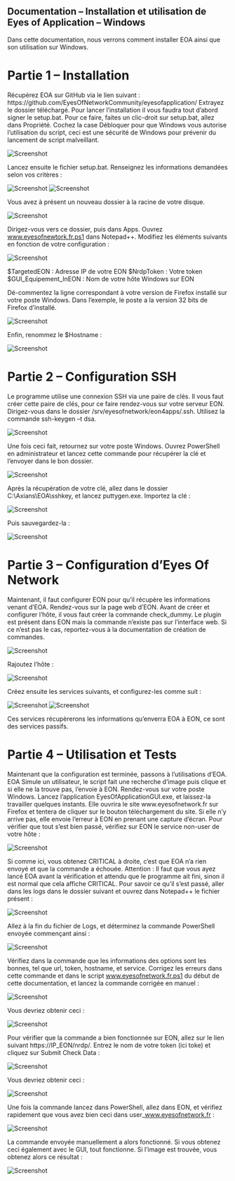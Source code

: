 <h2>Documentation – Installation et utilisation de Eyes of Application – Windows</h2>

<p>
Dans cette documentation, nous verrons comment installer EOA ainsi que son utilisation sur Windows.
</p>

<h1>Partie 1 – Installation</h1>

<p>
Récupérez EOA sur GitHub via le lien suivant : https://github.com/EyesOfNetworkCommunity/eyesofapplication/
Extrayez le dossier téléchargé. Pour lancer l’installation il vous faudra tout d’abord signer le setup.bat. Pour ce faire, faites un clic-droit sur setup.bat, allez dans Propriété. Cochez la case Débloquer pour que Windows vous autorise l’utilisation du script, ceci est une sécurité de Windows pour prévenir du lancement de script malveillant.

![Screenshot](Dependances/docs/DocImg/cscr1.png)

Lancez ensuite le fichier setup.bat.
Renseignez les informations demandées selon vos critères :

![Screenshot](Dependances/docs/DocImg/cscr2.png)
![Screenshot](Dependances/docs/DocImg/cscr3.png)

Vous avez à présent un nouveau dossier à la racine de votre disque.

![Screenshot](Dependances/docs/DocImg/cscr4.png)

Dirigez-vous vers ce dossier, puis dans Apps. Ouvrez www.eyesofnewtork.fr.ps1 dans Notepad++. Modifiez les éléments suivants en fonction de votre configuration :

![Screenshot](Dependances/docs/DocImg/cscr5.png)

$TargetedEON : Adresse IP de votre EON
$NrdpToken : Votre token
$GUI_Equipement_InEON : Nom de votre hôte Windows sur EON

Dé-commentez la ligne correspondant à votre version de Firefox installé sur votre poste Windows.
Dans l’exemple, le poste a la version 32 bits de Firefox d’installé.

![Screenshot](Dependances/docs/DocImg/cscr6.png)

Enfin, renommez le $Hostname :

![Screenshot](Dependances/docs/DocImg/cscr7.png)

</p>

<h1>Partie 2 – Configuration SSH</h1>
<p>
Le programme utilise une connexion SSH via une paire de clés. Il vous faut créer cette paire de clés, pour ce faire rendez-vous sur votre serveur EON. Dirigez-vous dans le dossier /srv/eyesofnetwork/eon4apps/.ssh. Utilisez la commande ssh-keygen –t dsa.

![Screenshot](Dependances/docs/DocImg/cscr8.png)

Une fois ceci fait, retournez sur votre poste Windows. Ouvrez PowerShell en administrateur et lancez cette commande pour récupérer la clé et l’envoyer dans le bon dossier.

![Screenshot](Dependances/docs/DocImg/cscr9.png)

Après la récupération de votre clé, allez dans le dossier C:\Axians\EOA\sshkey, et lancez puttygen.exe. Importez la clé :

![Screenshot](Dependances/docs/DocImg/cscr10.png)

Puis sauvegardez-la :

![Screenshot](Dependances/docs/DocImg/cscr11.png)

</p>

<h1>Partie 3 – Configuration d’Eyes Of Network</h1>
<p>
Maintenant, il faut configurer EON pour qu’il récupère les informations venant d’EOA. Rendez-vous sur la page web d’EON. Avant de créer et configurer l’hôte, il vous faut créer la commande check_dummy. Le plugin est présent dans EON mais la commande n’existe pas sur l’interface web. Si ce n’est pas le cas, reportez-vous à la documentation de création de commandes.

![Screenshot](Dependances/docs/DocImg/cscr12.png)

Rajoutez l’hôte :

![Screenshot](Dependances/docs/DocImg/cscr13.png)

Créez ensuite les services suivants, et configurez-les comme suit :

![Screenshot](Dependances/docs/DocImg/cscr14.png)
![Screenshot](Dependances/docs/DocImg/cscr15.png)

Ces services récupèrerons les informations qu’enverra EOA à EON, ce sont des services passifs.

</p>

<h1>Partie 4 – Utilisation et Tests</h1>
<p>
Maintenant que la configuration est terminée, passons à l’utilisations d’EOA. EOA Simule un utilisateur, le script fait une recherche d’image puis clique et si elle ne la trouve pas, l’envoie à EON. Rendez-vous sur votre poste Windows.
Lancez l’application EyesOfApplicationGUI.exe, et laissez-la travailler quelques instants. Elle ouvrira le site www.eyesofnetwork.fr sur Firefox et tentera de cliquer sur le bouton téléchargement du site. Si elle n’y arrive pas, elle envoie l’erreur à EON en prenant une capture d’écran.
Pour vérifier que tout s’est bien passé, vérifiez sur EON le service non-user de votre hôte :

![Screenshot](Dependances/docs/DocImg/cscr16.png)

Si comme ici, vous obtenez CRITICAL à droite, c’est que EOA n’a rien envoyé et que la commande a échouée. Attention : Il faut que vous ayez lancé EOA avant la vérification et attendu que le programme ait fini, sinon il est normal que cela affiche CRITICAL.
Pour savoir ce qu’il s’est passé, aller dans les logs dans le dossier suivant et ouvrez dans Notepad++ le fichier présent :

![Screenshot](Dependances/docs/DocImg/cscr17.png)

Allez à la fin du fichier de Logs, et déterminez la commande PowerShell envoyée commençant ainsi :

![Screenshot](Dependances/docs/DocImg/cscr18.png)

Vérifiez dans la commande que les informations des options sont les bonnes, tel que url, token, hostname, et service. Corrigez les erreurs dans cette commande et dans le script www.eyesofnetwork.fr.ps1 du début de cette documentation, et lancez la commande corrigée en manuel :

![Screenshot](Dependances/docs/DocImg/cscr19.png)

Vous devriez obtenir ceci :

![Screenshot](Dependances/docs/DocImg/cscr20.png)

Pour vérifier que la commande a bien fonctionnée sur EON, allez sur le lien suivant https://IP_EON/nrdp/. Entrez le nom de votre token (ici toke) et cliquez sur Submit Check Data :

![Screenshot](Dependances/docs/DocImg/cscr21.png)

Vous devriez obtenir ceci :

![Screenshot](Dependances/docs/DocImg/cscr22.png)

Une fois la commande lancez dans PowerShell, allez dans EON, et vérifiez rapidement que vous avez bien ceci dans user_www.eyesofnetwork.fr :

![Screenshot](Dependances/docs/DocImg/cscr23.png)

La commande envoyée manuellement a alors fonctionné. Si vous obtenez ceci également avec le GUI, tout fonctionne.
Si l’image est trouvée, vous obtenez alors ce résultat :

![Screenshot](Dependances/docs/DocImg/cscr24.png)

</p>


